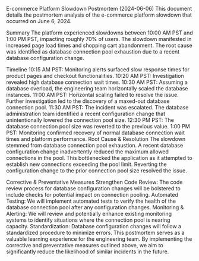 E-commerce Platform Slowdown Postmortem (2024-06-06)
This document details the postmortem analysis of the e-commerce platform slowdown that occurred on June 6, 2024.

Summary
The platform experienced slowdowns between 10:00 AM PST and 1:00 PM PST, impacting roughly 70% of users. The slowdown manifested in increased page load times and shopping cart abandonment. The root cause was identified as database connection pool exhaustion due to a recent database configuration change.

Timeline
10:15 AM PST: Monitoring alerts surfaced slow response times for product pages and checkout functionalities.
10:20 AM PST: Investigation revealed high database connection wait times.
10:30 AM PST: Assuming a database overload, the engineering team horizontally scaled the database instances.
11:00 AM PST: Horizontal scaling failed to resolve the issue. Further investigation led to the discovery of a maxed-out database connection pool.
11:30 AM PST: The incident was escalated. The database administration team identified a recent configuration change that unintentionally lowered the connection pool size.
12:30 PM PST: The database connection pool size was reverted to the previous value.
1:00 PM PST: Monitoring confirmed recovery of normal database connection wait times and platform performance.
Root Cause & Resolution
The slowdown stemmed from database connection pool exhaustion. A recent database configuration change inadvertently reduced the maximum allowed connections in the pool. This bottlenecked the application as it attempted to establish new connections exceeding the pool limit. Reverting the configuration change to the prior connection pool size resolved the issue.

Corrective & Preventative Measures
Strengthen Code Review: The code review process for database configuration changes will be bolstered to include checks for potential impact on connection pooling.
Automated Testing: We will implement automated tests to verify the health of the database connection pool after any configuration changes.
Monitoring & Alerting: We will review and potentially enhance existing monitoring systems to identify situations where the connection pool is nearing capacity.
Standardization: Database configuration changes will follow a standardized procedure to minimize errors.
This postmortem serves as a valuable learning experience for the engineering team. By implementing the corrective and preventative measures outlined above, we aim to significantly reduce the likelihood of similar incidents in the future.
